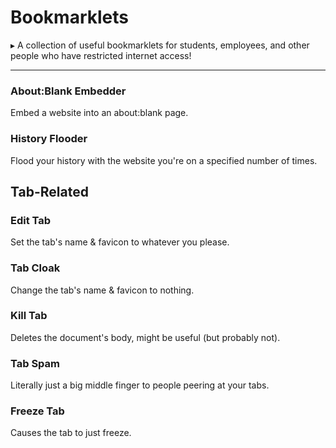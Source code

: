 # Bookmarklets
▸ A collection of useful bookmarklets for students, employees, and other people who have restricted internet access!

---
### About:Blank Embedder
Embed a website into an about:blank page.
### History Flooder
Flood your history with the website you're on a specified number of times.
## Tab-Related
### Edit Tab
Set the tab's name & favicon to whatever you please.
### Tab Cloak
Change the tab's name & favicon to nothing.
### Kill Tab
Deletes the document's body, might be useful (but probably not).
### Tab Spam
Literally just a big middle finger to people peering at your tabs.
### Freeze Tab
Causes the tab to just freeze.
